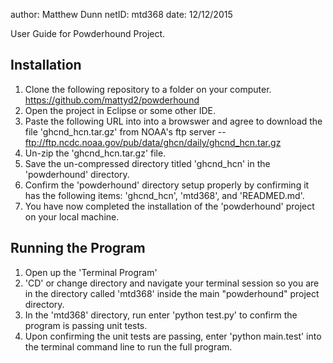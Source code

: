   author: Matthew Dunn
  netID: mtd368
  date: 12/12/2015

  User Guide for Powderhound Project.

  Installation
  ------------
  1. Clone the following repository to a folder on your computer. https://github.com/mattyd2/powderhound
  2. Open the project in Eclipse or some other IDE.
  3. Paste the following URL into into a browswer and agree to download the file 'ghcnd_hcn.tar.gz' from NOAA's ftp server -- ftp://ftp.ncdc.noaa.gov/pub/data/ghcn/daily/ghcnd_hcn.tar.gz
  4. Un-zip the 'ghcnd_hcn.tar.gz' file.
  5. Save the un-compressed directory titled 'ghcnd_hcn' in the 'powderhound' directory.
  6. Confirm the 'powderhound' directory setup properly by confirming it has the following items: 'ghcnd_hcn', 'mtd368', and 'READMED.md'.
  7. You have now completed the installation of the 'powderhound' project on your local machine.

  Running the Program
  -------------------
  1. Open up the 'Terminal Program'
  2. 'CD' or change directory and navigate your terminal session so you are in the directory called 'mtd368' inside the main "powderhound" project directory.
  3. In the 'mtd368' directory, run enter 'python test.py' to confirm the program is passing unit tests.
  4. Upon confirming the unit tests are passing, enter 'python main.test' into the terminal command line to run the full program.


